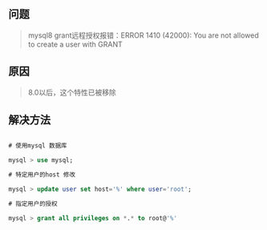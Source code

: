 ## 问题

> mysql8 grant远程授权报错：ERROR 1410 (42000): You are not allowed to create a user with GRANT

## 原因

> 8.0以后，这个特性已被移除

## 解决方法

```sql

# 使用mysql 数据库

mysql > use mysql;

# 特定用户的host 修改

mysql > update user set host='%' where user='root';

# 指定用户的授权

mysql > grant all privileges on *.* to root@'%'

```